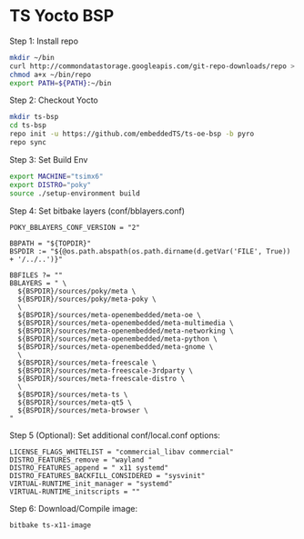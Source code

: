 TS Yocto BSP
=========

Step 1: Install repo

```bash
mkdir ~/bin
curl http://commondatastorage.googleapis.com/git-repo-downloads/repo > ~/bin/repo`
chmod a+x ~/bin/repo
export PATH=${PATH}:~/bin
```

Step 2: Checkout Yocto

```bash
mkdir ts-bsp
cd ts-bsp
repo init -u https://github.com/embeddedTS/ts-oe-bsp -b pyro
repo sync
```

Step 3: Set Build Env

```bash
export MACHINE="tsimx6"
export DISTRO="poky"
source ./setup-environment build
```

Step 4: Set bitbake layers (conf/bblayers.conf)
```
POKY_BBLAYERS_CONF_VERSION = "2"

BBPATH = "${TOPDIR}"
BSPDIR := "${@os.path.abspath(os.path.dirname(d.getVar('FILE', True)) + '/../..')}"

BBFILES ?= ""
BBLAYERS = " \
  ${BSPDIR}/sources/poky/meta \
  ${BSPDIR}/sources/poky/meta-poky \
  \
  ${BSPDIR}/sources/meta-openembedded/meta-oe \
  ${BSPDIR}/sources/meta-openembedded/meta-multimedia \
  ${BSPDIR}/sources/meta-openembedded/meta-networking \
  ${BSPDIR}/sources/meta-openembedded/meta-python \
  ${BSPDIR}/sources/meta-openembedded/meta-gnome \
  \
  ${BSPDIR}/sources/meta-freescale \
  ${BSPDIR}/sources/meta-freescale-3rdparty \
  ${BSPDIR}/sources/meta-freescale-distro \
  \
  ${BSPDIR}/sources/meta-ts \
  ${BSPDIR}/sources/meta-qt5 \
  ${BSPDIR}/sources/meta-browser \
"
```

Step 5 (Optional): Set additional conf/local.conf options:
```
LICENSE_FLAGS_WHITELIST = "commercial_libav commercial"
DISTRO_FEATURES_remove = "wayland "
DISTRO_FEATURES_append = " x11 systemd"
DISTRO_FEATURES_BACKFILL_CONSIDERED = "sysvinit"
VIRTUAL-RUNTIME_init_manager = "systemd"
VIRTUAL-RUNTIME_initscripts = ""
```

Step 6: Download/Compile image:

```bash
bitbake ts-x11-image
```
